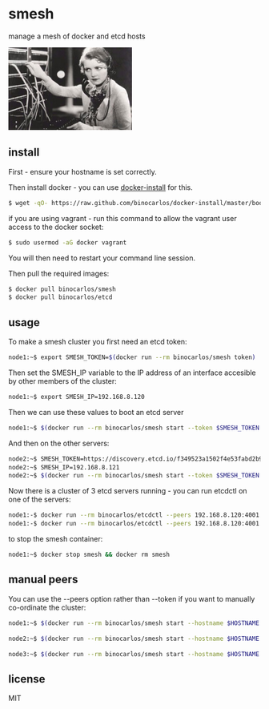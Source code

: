 smesh
=====

manage a mesh of docker and etcd hosts

![Smesh](https://github.com/binocarlos/smesh/raw/master/exchange.jpg)

## install

First - ensure your hostname is set correctly.

Then install docker - you can use [docker-install](https://github.com/binocarlos/docker-install) for this.

```bash
$ wget -qO- https://raw.github.com/binocarlos/docker-install/master/bootstrap.sh | sudo bash
```

if you are using vagrant - run this command to allow the vagrant user access to the docker socket:

```bash
$ sudo usermod -aG docker vagrant
```

You will then need to restart your command line session.

Then pull the required images:

```bash
$ docker pull binocarlos/smesh
$ docker pull binocarlos/etcd
```

## usage

To make a smesh cluster you first need an etcd token:

```bash
node1:~$ export SMESH_TOKEN=$(docker run --rm binocarlos/smesh token)
```

Then set the SMESH_IP variable to the IP address of an interface accesible by other members of the cluster:

```bash
node1:~$ export SMESH_IP=192.168.8.120
```

Then we can use these values to boot an etcd server

```bash
node1:~$ $(docker run --rm binocarlos/smesh start --token $SMESH_TOKEN --hostname $HOSTNAME --address $SMESH_IP)
```

And then on the other servers:

```bash
node2:~$ SMESH_TOKEN=https://discovery.etcd.io/f349523a1502f4e53fabd2b9df22bd72
node2:~$ SMESH_IP=192.168.8.121
node2:~$ $(docker run --rm binocarlos/smesh start --token $SMESH_TOKEN --hostname $HOSTNAME --address $SMESH_IP)
```

Now there is a cluster of 3 etcd servers running - you can run etcdctl on one of the servers:

```bash
node1:-$ docker run --rm binocarlos/etcdctl --peers 192.168.8.120:4001 set /apples hello
node1:-$ docker run --rm binocarlos/etcdctl --peers 192.168.8.120:4001 ls / --recursive
```

to stop the smesh container:

```bash
node1:~$ docker stop smesh && docker rm smesh
```

## manual peers

You can use the --peers option rather than --token if you want to manually co-ordinate the cluster:

```bash
node1:~$ $(docker run --rm binocarlos/smesh start --hostname $HOSTNAME --address 192.168.8.120 --peers boot)
```

```bash
node2:~$ $(docker run --rm binocarlos/smesh start --hostname $HOSTNAME --address 192.168.8.121 --peers 192.168.8.120:7001,192.168.8.122:7001)
```

```bash
node3:~$ $(docker run --rm binocarlos/smesh start --hostname $HOSTNAME --address 192.168.8.122 --peers 192.168.8.120:7001,192.168.8.121:7001)
```

## license

MIT